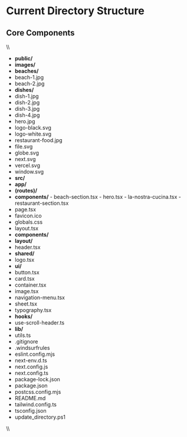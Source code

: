 ﻿# Current Directory Structure

## Core Components

\\\
- **public/**
 - **images/**
  - **beaches/**
   - beach-1.jpg
   - beach-2.jpg
  - **dishes/**
   - dish-1.jpg
   - dish-2.jpg
   - dish-3.jpg
   - dish-4.jpg
  - hero.jpg
  - logo-black.svg
  - logo-white.svg
  - restaurant-food.jpg
 - file.svg
 - globe.svg
 - next.svg
 - vercel.svg
 - window.svg
- **src/**
 - **app/**
  - **(routes)/**
   - **components/**
    - beach-section.tsx
    - hero.tsx
    - la-nostra-cucina.tsx
    - restaurant-section.tsx
   - page.tsx
  - favicon.ico
  - globals.css
  - layout.tsx
 - **components/**
  - **layout/**
   - header.tsx
  - **shared/**
   - logo.tsx
  - **ui/**
   - button.tsx
   - card.tsx
   - container.tsx
   - image.tsx
   - navigation-menu.tsx
   - sheet.tsx
   - typography.tsx
 - **hooks/**
  - use-scroll-header.ts
 - **lib/**
  - utils.ts
- .gitignore
- .windsurfrules
- eslint.config.mjs
- next-env.d.ts
- next.config.js
- next.config.ts
- package-lock.json
- package.json
- postcss.config.mjs
- README.md
- tailwind.config.ts
- tsconfig.json
- update_directory.ps1

\\\
